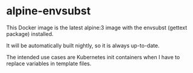 # alpine-envsubst

This Docker image is the latest alpine:3 image with the envsubst (gettext package) installed.

It will be automatically built nightly, so it is always up-to-date.

The intended use cases are Kubernetes init containers when I have to replace variables in template files.